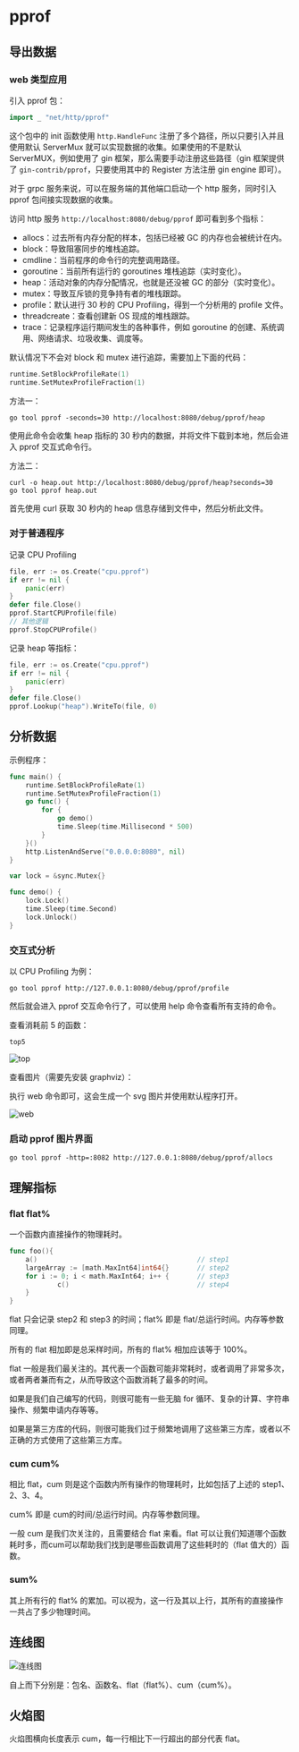 # pprof

## 导出数据

### web 类型应用

引入 pprof 包：

```go
import _ "net/http/pprof"
```

这个包中的 init 函数使用 `http.HandleFunc` 注册了多个路径，所以只要引入并且使用默认 ServerMux 就可以实现数据的收集。如果使用的不是默认 ServerMUX，例如使用了 gin 框架，那么需要手动注册这些路径（gin 框架提供了 `gin-contrib/pprof`，只要使用其中的 Register 方法注册 gin engine 即可）。

对于 grpc 服务来说，可以在服务端的其他端口启动一个 http 服务，同时引入 pprof 包间接实现数据的收集。

访问 http 服务 `http://localhost:8080/debug/pprof` 即可看到多个指标：

- allocs：过去所有内存分配的样本，包括已经被 GC 的内存也会被统计在内。
- block：导致阻塞同步的堆栈追踪。
- cmdline：当前程序的命令行的完整调用路径。
- goroutine：当前所有运行的 goroutines 堆栈追踪（实时变化）。
- heap：活动对象的内存分配情况，也就是还没被 GC 的部分（实时变化）。
- mutex：导致互斥锁的竞争持有者的堆栈跟踪。
- profile：默认进行 30 秒的 CPU Profiling，得到一个分析用的 profile 文件。
- threadcreate：查看创建新 OS 现成的堆栈跟踪。
- trace：记录程序运行期间发生的各种事件，例如 goroutine 的创建、系统调用、网络请求、垃圾收集、调度等。

默认情况下不会对 block 和 mutex 进行追踪，需要加上下面的代码：

```go
runtime.SetBlockProfileRate(1)
runtime.SetMutexProfileFraction(1)
```

方法一：

```shell
go tool pprof -seconds=30 http://localhost:8080/debug/pprof/heap
```

使用此命令会收集 heap 指标的 30 秒内的数据，并将文件下载到本地，然后会进入 pprof 交互式命令行。

方法二：

```shell
curl -o heap.out http://localhost:8080/debug/pprof/heap?seconds=30
go tool pprof heap.out
```

首先使用 curl 获取 30 秒内的 heap 信息存储到文件中，然后分析此文件。

### 对于普通程序

记录 CPU Profiling

```go
file, err := os.Create("cpu.pprof")
if err != nil {
    panic(err)
}
defer file.Close()
pprof.StartCPUProfile(file)
// 其他逻辑
pprof.StopCPUProfile()
```

记录 heap 等指标：

```go
file, err := os.Create("cpu.pprof")
if err != nil {
    panic(err)
}
defer file.Close()
pprof.Lookup("heap").WriteTo(file, 0)
```

## 分析数据

示例程序：

```go
func main() {
	runtime.SetBlockProfileRate(1)
	runtime.SetMutexProfileFraction(1)
	go func() {
		for {
			go demo()
			time.Sleep(time.Millisecond * 500)
		}
	}()
	http.ListenAndServe("0.0.0.0:8080", nil)
}

var lock = &sync.Mutex{}

func demo() {
	lock.Lock()
	time.Sleep(time.Second)
	lock.Unlock()
}
```

### 交互式分析

以 CPU Profiling 为例：

```shell
go tool pprof http://127.0.0.1:8080/debug/pprof/profile
```

然后就会进入 pprof 交互命令行了，可以使用 help 命令查看所有支持的命令。

查看消耗前 5 的函数：

```shell
top5
```

![top](./images/top.png)

查看图片（需要先安装 graphviz）：

执行 web 命令即可，这会生成一个 svg 图片并使用默认程序打开。

![web](./images/web.png)

### 启动 pprof 图片界面

```shell
go tool pprof -http=:8082 http://127.0.0.1:8080/debug/pprof/allocs
```

## 理解指标

### flat flat%

一个函数内直接操作的物理耗时。

```go
func foo(){
    a()                                        // step1
    largeArray := [math.MaxInt64]int64{}       // step2
    for i := 0; i < math.MaxInt64; i++ {       // step3
            c()                                // step4
    }
}
```

flat 只会记录 step2 和 step3 的时间；flat% 即是 flat/总运行时间。内存等参数同理。

所有的 flat 相加即是总采样时间，所有的 flat% 相加应该等于 100%。

flat 一般是我们最关注的。其代表一个函数可能非常耗时，或者调用了非常多次，或者两者兼而有之，从而导致这个函数消耗了最多的时间。

如果是我们自己编写的代码，则很可能有一些无脑 for 循环、复杂的计算、字符串操作、频繁申请内存等等。

如果是第三方库的代码，则很可能我们过于频繁地调用了这些第三方库，或者以不正确的方式使用了这些第三方库。

### cum cum%

相比 flat，cum 则是这个函数内所有操作的物理耗时，比如包括了上述的 step1、2、3、4。

cum% 即是 cum的时间/总运行时间。内存等参数同理。

一般 cum 是我们次关注的，且需要结合 flat 来看。flat 可以让我们知道哪个函数耗时多，而cum可以帮助我们找到是哪些函数调用了这些耗时的（flat 值大的）函数。

### sum%

其上所有行的 flat% 的累加。可以视为，这一行及其以上行，其所有的直接操作一共占了多少物理时间。

## 连线图

![连线图](./images/link-graph.png)

自上而下分别是：包名、函数名、flat（flat%）、cum（cum%）。

## 火焰图

火焰图横向长度表示 cum，每一行相比下一行超出的部分代表 flat。
